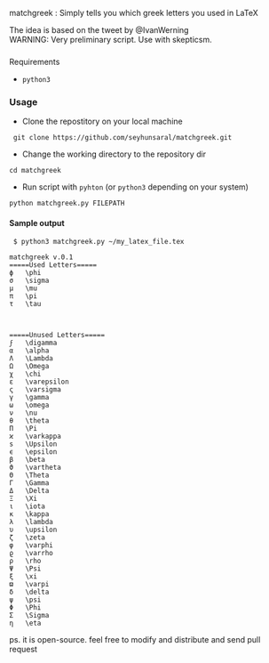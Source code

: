 matchgreek : Simply tells you which greek letters you used in LaTeX

The idea is based on the tweet by @IvanWerning  
WARNING: Very preliminary script. Use with skepticsm.   

###
Requirements
* `python3`

### Usage 

* Clone the repostitory on your local machine
```
 git clone https://github.com/seyhunsaral/matchgreek.git
```
* Change the working directory to the repository dir
```
cd matchgreek
```
* Run script with `pyhton` (or `python3` depending on your system)
```
python matchgreek.py FILEPATH
```

#### Sample output 
```
 $ python3 matchgreek.py ~/my_latex_file.tex
 
matchgreek v.0.1
=====Used Letters=====
ϕ   \phi
σ   \sigma
μ   \mu
π   \pi
τ   \tau



=====Unused Letters=====
ϝ   \digamma
α   \alpha
Λ   \Lambda
Ω   \Omega
χ   \chi
ε   \varepsilon
ς   \varsigma
γ   \gamma
ω   \omega
ν   \nu
θ   \theta
Π   \Pi
ϰ   \varkappa
s   \Upsilon
ϵ   \epsilon
β   \beta
ϑ   \vartheta
Θ   \Theta
Γ   \Gamma
Δ   \Delta
Ξ   \Xi
ι   \iota
κ   \kappa
λ   \lambda
υ   \upsilon
ζ   \zeta
φ   \varphi
ϱ   \varrho
ρ   \rho
Ψ   \Psi
ξ   \xi
ϖ   \varpi
δ   \delta
ψ   \psi
Φ   \Phi
Σ   \Sigma
η   \eta
```
ps. it is open-source. feel free to modify and distribute and send pull request
